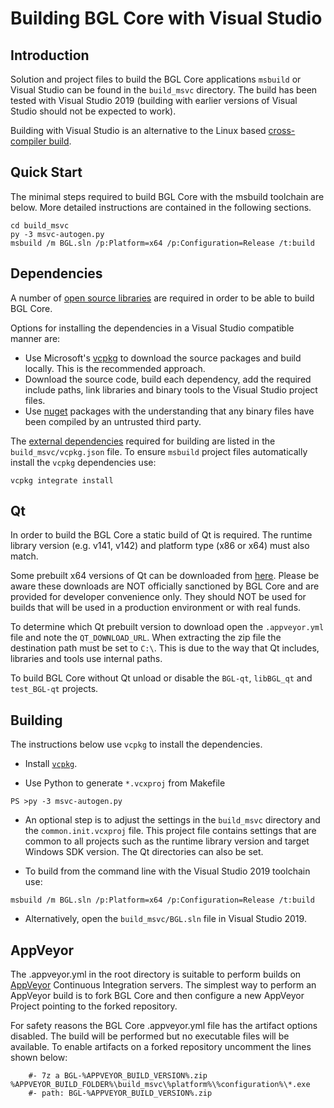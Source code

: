 Building BGL Core with Visual Studio
========================================

Introduction
---------------------
Solution and project files to build the BGL Core applications `msbuild` or Visual Studio can be found in the `build_msvc` directory. The build has been tested with Visual Studio 2019 (building with earlier versions of Visual Studio should not be expected to work).

Building with Visual Studio is an alternative to the Linux based [cross-compiler build](https://github.com/BitgesellOfficial/bitgesell/blob/master/doc/build-windows.md).

Quick Start
---------------------
The minimal steps required to build BGL Core with the msbuild toolchain are below. More detailed instructions are contained in the following sections.

```
cd build_msvc
py -3 msvc-autogen.py
msbuild /m BGL.sln /p:Platform=x64 /p:Configuration=Release /t:build
```

Dependencies
---------------------
A number of [open source libraries](https://github.com/BGL/BGL/blob/master/doc/dependencies.md) are required in order to be able to build BGL Core.

Options for installing the dependencies in a Visual Studio compatible manner are:

- Use Microsoft's [vcpkg](https://docs.microsoft.com/en-us/cpp/vcpkg) to download the source packages and build locally. This is the recommended approach.
- Download the source code, build each dependency, add the required include paths, link libraries and binary tools to the Visual Studio project files.
- Use [nuget](https://www.nuget.org/) packages with the understanding that any binary files have been compiled by an untrusted third party.

The [external dependencies](https://github.com/bitcoin/bitcoin/blob/master/doc/dependencies.md) required for building are listed in the `build_msvc/vcpkg.json` file. To ensure `msbuild` project files automatically install the `vcpkg` dependencies use:

```
vcpkg integrate install
```

Qt
---------------------
In order to build the BGL Core a static build of Qt is required. The runtime library version (e.g. v141, v142) and platform type (x86 or x64) must also match.

Some prebuilt x64 versions of Qt can be downloaded from [here](https://github.com/sipsorcery/qt_win_binary/releases). Please be aware these downloads are NOT officially sanctioned by BGL Core and are provided for developer convenience only. They should NOT be used for builds that will be used in a production environment or with real funds.

To determine which Qt prebuilt version to download open the `.appveyor.yml` file and note the `QT_DOWNLOAD_URL`. When extracting the zip file the destination path must be set to `C:\`. This is due to the way that Qt includes, libraries and tools use internal paths.

To build BGL Core without Qt unload or disable the `BGL-qt`, `libBGL_qt` and `test_BGL-qt` projects.

Building
---------------------
The instructions below use `vcpkg` to install the dependencies.

- Install [`vcpkg`](https://github.com/Microsoft/vcpkg).

- Use Python to generate `*.vcxproj` from Makefile

```
PS >py -3 msvc-autogen.py
```

- An optional step is to adjust the settings in the `build_msvc` directory and the `common.init.vcxproj` file. This project file contains settings that are common to all projects such as the runtime library version and target Windows SDK version. The Qt directories can also be set.

- To build from the command line with the Visual Studio 2019 toolchain use:

```
msbuild /m BGL.sln /p:Platform=x64 /p:Configuration=Release /t:build
```

- Alternatively, open the `build_msvc/BGL.sln` file in Visual Studio 2019.

AppVeyor
---------------------
The .appveyor.yml in the root directory is suitable to perform builds on [AppVeyor](https://www.appveyor.com/) Continuous Integration servers. The simplest way to perform an AppVeyor build is to fork BGL Core and then configure a new AppVeyor Project pointing to the forked repository.

For safety reasons the BGL Core .appveyor.yml file has the artifact options disabled. The build will be performed but no executable files will be available. To enable artifacts on a forked repository uncomment the lines shown below:

```
    #- 7z a BGL-%APPVEYOR_BUILD_VERSION%.zip %APPVEYOR_BUILD_FOLDER%\build_msvc\%platform%\%configuration%\*.exe
    #- path: BGL-%APPVEYOR_BUILD_VERSION%.zip
```
